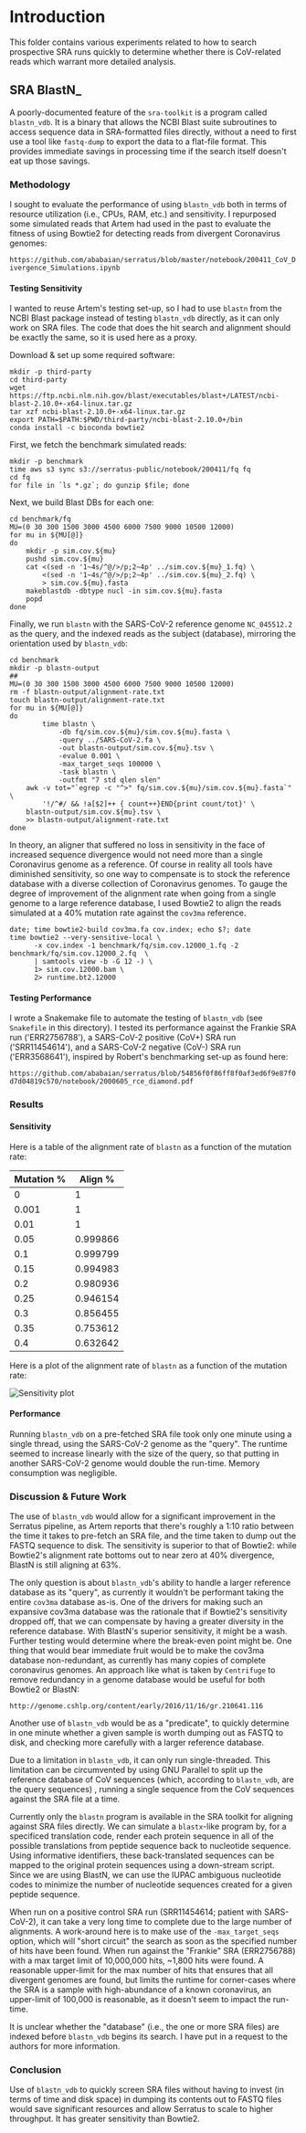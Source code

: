 # Introduction

This folder contains various experiments related to how to search
prospective SRA runs quickly to determine whether there is CoV-related
reads which warrant more detailed analysis.

## SRA BlastN_

A poorly-documented feature of the `sra-toolkit` is a program called
`blastn_vdb`. It is a binary that allows the NCBI Blast suite
subroutines to access sequence data in SRA-formatted files directly,
without a need to first use a tool like `fastq-dump` to export the
data to a flat-file format. This provides immediate savings in
processing time if the search itself doesn't eat up those savings.

### Methodology

I sought to evaluate the performance of using `blastn_vdb` both in
terms of resource utilization (i.e., CPUs, RAM, etc.) and
sensitivity. I repurposed some simulated reads that Artem had used in
the past to evaluate the fitness of using Bowtie2 for detecting
reads from divergent Coronavirus genomes:

`https://github.com/ababaian/serratus/blob/master/notebook/200411_CoV_Divergence_Simulations.ipynb`

#### Testing Sensitivity

I wanted to reuse Artem's testing set-up, so I had to use `blastn`
from the NCBI Blast package instead of testing `blastn_vdb` directly,
as it can only work on SRA files. The code that does the hit search
and alignment should be exactly the same, so it is used here as a
proxy.

Download & set up some required software:

```shell
mkdir -p third-party
cd third-party
wget https://ftp.ncbi.nlm.nih.gov/blast/executables/blast+/LATEST/ncbi-blast-2.10.0+-x64-linux.tar.gz
tar xzf ncbi-blast-2.10.0+-x64-linux.tar.gz
export PATH=$PATH:$PWD/third-party/ncbi-blast-2.10.0+/bin
conda install -c bioconda bowtie2
```

First, we fetch the benchmark simulated reads:
```shell
mkdir -p benchmark
time aws s3 sync s3://serratus-public/notebook/200411/fq fq
cd fq
for file in `ls *.gz`; do gunzip $file; done
```

Next, we build Blast DBs for each one:
```shell
cd benchmark/fq
MU=(0 30 300 1500 3000 4500 6000 7500 9000 10500 12000)
for mu in ${MU[@]}
do
	mkdir -p sim.cov.${mu}
	pushd sim.cov.${mu}
	cat <(sed -n '1~4s/^@/>/p;2~4p' ../sim.cov.${mu}_1.fq) \
	    <(sed -n '1~4s/^@/>/p;2~4p' ../sim.cov.${mu}_2.fq) \
	    > sim.cov.${mu}.fasta
	makeblastdb -dbtype nucl -in sim.cov.${mu}.fasta
	popd
done	
```

Finally, we run `blastn` with the SARS-CoV-2 reference genome
`NC_045512.2` as the query, and the indexed reads as the subject
(database), mirroring the orientation used by `blastn_vdb`:

```shell
cd benchmark
mkdir -p blastn-output
## 
MU=(0 30 300 1500 3000 4500 6000 7500 9000 10500 12000)
rm -f blastn-output/alignment-rate.txt
touch blastn-output/alignment-rate.txt
for mu in ${MU[@]}
do
        time blastn \
            -db fq/sim.cov.${mu}/sim.cov.${mu}.fasta \
            -query ../SARS-CoV-2.fa \
            -out blastn-output/sim.cov.${mu}.tsv \
            -evalue 0.001 \
            -max_target_seqs 100000 \
            -task blastn \
            -outfmt "7 std qlen slen"
    awk -v tot="`egrep -c "^>" fq/sim.cov.${mu}/sim.cov.${mu}.fasta`" \
    	'!/^#/ && !a[$2]++ { count++}END{print count/tot}' \
	blastn-output/sim.cov.${mu}.tsv \
	>> blastn-output/alignment-rate.txt
done
```

In theory, an aligner that suffered no loss in sensitivity in the face
of increased sequence divergence would not need more than a single
Coronavirus genome as a reference. Of course in reality all tools have
diminished sensitivity, so one way to compensate is to stock the
reference database with a diverse collection of Coronavirus
genomes. To gauge the degree of improvement of the alignment rate when
going from a single genome to a large reference database, I used
Bowtie2 to align the reads simulated at a 40% mutation rate against
the `cov3ma` reference.

```shell
date; time bowtie2-build cov3ma.fa cov.index; echo $?; date
time bowtie2 --very-sensitive-local \
      -x cov.index -1 benchmark/fq/sim.cov.12000_1.fq -2 benchmark/fq/sim.cov.12000_2.fq  \
      | samtools view -b -G 12 -) \
      1> sim.cov.12000.bam \
      2> runtime.bt2.12000
```


#### Testing Performance

I wrote a Snakemake file to automate the testing of `blastn_vdb` (see
`Snakefile` in this directory). I tested its performance against the
Frankie SRA run ('ERR2756788'), a SARS-CoV-2 positive (CoV+) SRA run
('SRR11454614'), and a SARS-CoV-2 negative (CoV-) SRA run
('ERR3568641'), inspired by Robert's benchmarking set-up as found
here:

`https://github.com/ababaian/serratus/blob/54856f0f86ff8f0af3ed6f9e87f0d7d04819c570/notebook/2000605_rce_diamond.pdf`

### Results

#### Sensitivity

Here is a table of the alignment rate of `blastn` as a function of the
mutation rate:


Mutation % | Align %
--- | ---
0 | 1
0.001 | 1
0.01 | 1
0.05 | 0.999866
0.1 |  0.999799
0.15 | 0.994983
0.2 |  0.980936
0.25 | 0.946154
0.3 |  0.856455
0.35 | 0.753612
0.4 |  0.632642


Here is a plot of the alignment rate of `blastn` as a function of the
mutation rate:

![Sensitivity plot](alignment-rate.png)

#### Performance

Running `blastn_vdb` on a pre-fetched SRA file took only one minute
using a single thread, using the SARS-CoV-2 genome as the
"query". The runtime seemed to increase linearly with the size of the
query, so that putting in another SARS-CoV-2 genome would double the
run-time. Memory consumption was negligible.




### Discussion & Future Work

The use of `blastn_vdb` would allow for a significant improvement in
the Serratus pipeline, as Artem reports that there's roughly a 1:10
ratio between the time it takes to pre-fetch an SRA file, and the time
taken to dump out the FASTQ sequence to disk. The sensitivity is
superior to that of Bowtie2: while Bowtie2's alignment rate bottoms
out to near zero at 40% divergence, BlastN is still aligning at 63%.

The only question is about `blastn_vdb`'s ability to handle a larger
reference database as its "query", as currently it wouldn't be
performant taking the entire `cov3ma` database as-is. One of the
drivers for making such an expansive cov3ma database was the rationale
that if Bowtie2's sensitivity dropped off, that we can compensate by
having a greater diversity in the reference database. With BlastN's
superior sensitivity, it might be a wash. Further testing would
determine where the break-even point might be. One thing that would
bear immediate fruit would be to make the cov3ma database
non-redundant, as currently has many copies of complete coronavirus
genomes. An approach like what is taken by `Centrifuge` to remove
redundancy in a genome database would be useful for both Bowtie2 or
BlastN:

`http://genome.cshlp.org/content/early/2016/11/16/gr.210641.116`

Another use of `blastn_vdb` would be as a "predicate", to quickly
determine in one minute whether a given sample is worth dumping out as
FASTQ to disk, and checking more carefully with a larger reference
database. 

Due to a limitation in `blastn_vdb`, it can only run
single-threaded. This limitation can be circumvented by using GNU
Parallel to split up the reference database of CoV sequences (which,
according to `blastn_vdb`, are the query sequences) , running a single
sequence from the CoV sequences against the SRA file at a time.

Currently only the `blastn` program is available in the SRA toolkit
for aligning against SRA files directly. We can simulate a
`blastx`-like program by, for a specificed translation code, render
each protein sequence in all of the possible translations from peptide
sequence back to nucleotide sequence. Using informative identifiers,
these back-translated sequences can be mapped to the original protein
sequences using a down-stream script. Since we are using BlastN, we
can use the IUPAC ambiguous nucleotide codes to minimize the number of
nucleotide sequences created for a given peptide sequence.

When run on a positive control SRA run (SRR11454614; patient with
SARS-CoV-2), it can take a very long time to complete due to the large
number of alignments. A work-around here is to make use of the
`-max_target_seqs` option, which will "short circuit" the search as
soon as the specified number of hits have been found. When run against
the "Frankie" SRA (ERR2756788) with a max target limit of 10,000,000
hits, ~1,800 hits were found. A reasonable upper-limit for the max
number of hits that ensures that all divergent genomes are found, but
limits the runtime for corner-cases where the SRA is a sample with
high-abundance of a known coronavirus, an upper-limit of 100,000 is
reasonable, as it doesn't seem to impact the run-time.

It is unclear whether the "database" (i.e., the one or more SRA files)
are indexed before `blastn_vdb` begins its search. I have put in a
request to the authors for more information.


### Conclusion

Use of `blastn_vdb` to quickly screen SRA files without having to
invest (in terms of time and disk space) in dumping its contents out
to FASTQ files would save significant resources and allow Serratus to
scale to higher throughput. It has greater sensitivity than Bowtie2.
